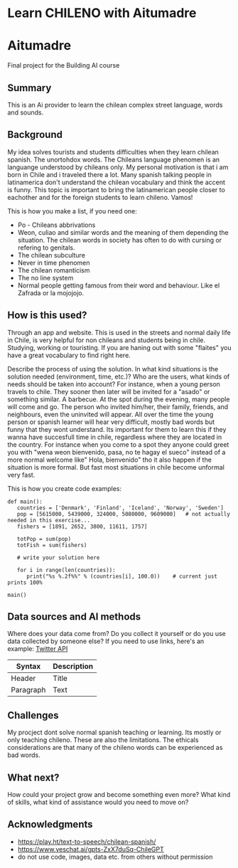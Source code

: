 # Learn CHILENO with Aitumadre


# Aitumadre

Final project for the Building AI course

## Summary

This is an Ai provider to learn the chilean complex street language, words and sounds. 


## Background

My idea solves tourists and students difficulties when they learn chilean spanish. The unortohdox words. The Chileans language phenomen is an languange understood by chileans only. My personal motivation is that i am born in Chile and i traveled there a lot. Many spanish talking people in latinamerica don't understand the chilean vocabulary and think the accent is funny. This topic is important to bring the latinamerican people closer to eachother and for the foreign students to learn chileno. Vamos!

This is how you make a list, if you need one:
* Po - Chileans abbrivations 
* Weon, culiao and similar words and the meaning of them depending the situation. The chilean words in society has often to do with cursing or refering to genitals. 
* The chilean subculture
* Never in time phenomen
* The chilean romanticism
* The no line system 
* Normal people getting famous from their word and behaviour. Like el Zafrada or la mojojojo. 


## How is this used?
Through an app and website. This is used in the streets and normal daily life in Chile, is very helpful for non chileans and students being in chile. Studying, working or touristing. If you are haning out with some "flaites" you have a great vocabulary to find right here. 

Describe the process of using the solution. In what kind situations is the solution needed (environment, time, etc.)? Who are the users, what kinds of needs should be taken into account?
For instance, when a young person travels to chile. They sooner then later will be invited for a "asado" or something similar. A barbecue. At the spot during the evening, many people will come and go. The person who invited him/her, their family, friends, and neighbours, even the uninvited will appear. All over the time the young person or spanish learner will hear very difficult, mostly bad words but funny that they wont understand. Its important for them to learn this if they wanna have succesfull time in chile, regardless where they are located in the country. For instance when you come to a spot they anyone could greet you with "wena weon bienvenido, pasa, no te hagay el sueco" instead of a more normal welcome like" Hola, bienvenido" tho it also happen if the situation is more formal. But fast most situations in chile become unformal very fast.



This is how you create code examples:
```
def main():
   countries = ['Denmark', 'Finland', 'Iceland', 'Norway', 'Sweden']
   pop = [5615000, 5439000, 324000, 5080000, 9609000]   # not actually needed in this exercise...
   fishers = [1891, 2652, 3800, 11611, 1757]

   totPop = sum(pop)
   totFish = sum(fishers)

   # write your solution here

   for i in range(len(countries)):
      print("%s %.2f%%" % (countries[i], 100.0))    # current just prints 100%

main()
```


## Data sources and AI methods
Where does your data come from? Do you collect it yourself or do you use data collected by someone else?
If you need to use links, here's an example:
[Twitter API](https://developer.twitter.com/en/docs)

| Syntax      | Description |
| ----------- | ----------- |
| Header      | Title       |
| Paragraph   | Text        |

## Challenges

My procject dont solve normal spanish teaching or learning. Its mostly or only teaching chileno. These are also the limitations. The ethicals considerations are that many of the chileno words can be experienced as bad words.

## What next?

How could your project grow and become something even more? What kind of skills, what kind of assistance would you  need to move on? 


## Acknowledgments

* https://play.ht/text-to-speech/chilean-spanish/
* https://www.yeschat.ai/gpts-ZxX7duSq-ChileGPT
* do not use code, images, data etc. from others without permission

